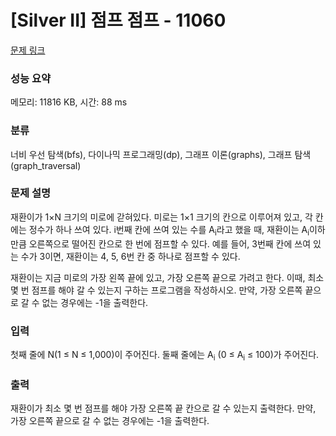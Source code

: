 # [Silver II] 점프 점프 - 11060 

[문제 링크](https://www.acmicpc.net/problem/11060) 

### 성능 요약

메모리: 11816 KB, 시간: 88 ms

### 분류

너비 우선 탐색(bfs), 다이나믹 프로그래밍(dp), 그래프 이론(graphs), 그래프 탐색(graph_traversal)

### 문제 설명

<p>재환이가 1×N 크기의 미로에 갇혀있다. 미로는 1×1 크기의 칸으로 이루어져 있고, 각 칸에는 정수가 하나 쓰여 있다. i번째 칸에 쓰여 있는 수를 A<sub>i</sub>라고 했을 때, 재환이는 A<sub>i</sub>이하만큼 오른쪽으로 떨어진 칸으로 한 번에 점프할 수 있다. 예를 들어, 3번째 칸에 쓰여 있는 수가 3이면, 재환이는 4, 5, 6번 칸 중 하나로 점프할 수 있다.</p>

<p>재환이는 지금 미로의 가장 왼쪽 끝에 있고, 가장 오른쪽 끝으로 가려고 한다. 이때, 최소 몇 번 점프를 해야 갈 수 있는지 구하는 프로그램을 작성하시오. 만약, 가장 오른쪽 끝으로 갈 수 없는 경우에는 -1을 출력한다.</p>

### 입력 

 <p>첫째 줄에 N(1 ≤ N ≤ 1,000)이 주어진다. 둘째 줄에는 A<sub>i</sub> (0 ≤ A<sub>i</sub> ≤ 100)가 주어진다.</p>

### 출력 

 <p>재환이가 최소 몇 번 점프를 해야 가장 오른쪽 끝 칸으로 갈 수 있는지 출력한다. 만약, 가장 오른쪽 끝으로 갈 수 없는 경우에는 -1을 출력한다.</p>

